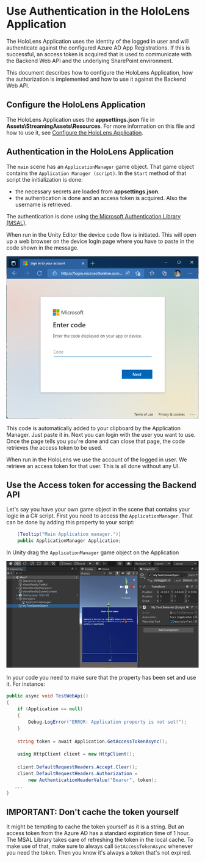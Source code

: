 # Use Authentication in the HoloLens Application

The HoloLens Application uses the identity of the logged in user and will authenticate against the configured Azure AD App Registrations. If this is successful, an access token is acquired that is used to communicate with the Backend Web API and the underlying SharePoint environment.

This document describes how to configure the HoloLens Application, how the authorization is implemented and how to use it against the Backend Web API.

## Configure the HoloLens Application

The HoloLens Application uses the **appsettings.json** file in **Assets\StreamingAssets\Resources**. For more information on this file and how to use it, see [Configure the HoloLens Application](configure.md).

## Authentication in the HoloLens Application

The `main` scene has an `ApplicationManager` game object. That game object contains the `Application Manager (script)`. In the `Start` method of that script the initialization is done:

* the necessary secrets are loaded from **appsettings.json**.
* the authentication is done and an access token is acquired. Also the username is retrieved.

The authentication is done using [the Microsoft Authentication Library (MSAL)](https://docs.microsoft.com/en-us/azure/active-directory/develop/msal-overview).

When run in the Unity Editor the device code flow is initiated. This will open up a web browser on the device login page where you have to paste in the code shown in the message.

![Device code flow](.attachments/msal-device-code-flow.png)

This code is automatically added to your clipboard by the Application Manager. Just paste it in. Next you can login with the user you want to use. Once the page tells you you're done and can close that page, the code retrieves the access token to be used.

When run in the HoloLens we use the account of the logged in user. We retrieve an access token for that user. This is all done without any UI.

## Use the Access token for accessing the Backend API

Let's say you have your own game object in the scene that contains your logic in a C# script. First you need to access the `ApplicationManager`. That can be done by adding this property to your script:

```csharp
    [Tooltip("Main Application manager.")]
    public ApplicationManager Application;
```

In Unity drag the `ApplicationManager` game object on the Application

![Assign Application Manager in Unity](.attachments/unity-assign-appmgr-as-property.gif)

In your code you need to make sure that the property has been set and use it. For instance:

```csharp
public async void TestWebApi()
{
    if (Application == null)
    {
        Debug.LogError("ERROR: Application property is not set!");
    }

    string token = await Application.GetAccessTokenAsync();

    using HttpClient client = new HttpClient();

    client.DefaultRequestHeaders.Accept.Clear();
    client.DefaultRequestHeaders.Authorization =
        new AuthenticationHeaderValue("Bearer", token);
   ...
}
```

## IMPORTANT: Don't cache the token yourself

It might be tempting to cache the token yourself as it is a string. But an access token from the Azure AD has a standard expiration time of 1 hour. The MSAL Library takes care of refreshing the token in the local cache. To make use of that, make sure to always call `GetAccessTokenAsync` whenever you need the token. Then you know it's always a token that's not expired.
